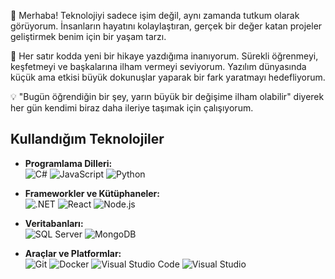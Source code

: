 🌟 Merhaba! Teknolojiyi sadece işim değil, aynı zamanda tutkum olarak görüyorum. İnsanların hayatını kolaylaştıran, gerçek bir değer katan projeler geliştirmek benim için bir yaşam tarzı.


🚀 Her satır kodda yeni bir hikaye yazdığıma inanıyorum. Sürekli öğrenmeyi, keşfetmeyi ve başkalarına ilham vermeyi seviyorum. Yazılım dünyasında küçük ama etkisi büyük dokunuşlar yaparak bir fark yaratmayı hedefliyorum.


💡 "Bugün öğrendiğin bir şey, yarın büyük bir değişime ilham olabilir" diyerek her gün kendimi biraz daha ileriye taşımak için çalışıyorum.




## Kullandığım Teknolojiler

- **Programlama Dilleri:**  
  ![C#](https://img.shields.io/badge/-C%23-239120?style=flat-square&logo=c-sharp&logoColor=white) 
  ![JavaScript](https://img.shields.io/badge/-JavaScript-F7DF1E?style=flat-square&logo=javascript&logoColor=black) 
  ![Python](https://img.shields.io/badge/-Python-3776AB?style=flat-square&logo=python&logoColor=white)

- **Frameworkler ve Kütüphaneler:**  
  ![.NET](https://img.shields.io/badge/-.NET-512BD4?style=flat-square&logo=dotnet&logoColor=white) 
  ![React](https://img.shields.io/badge/-React-61DAFB?style=flat-square&logo=react&logoColor=black) 
  ![Node.js](https://img.shields.io/badge/-Node.js-339933?style=flat-square&logo=node.js&logoColor=white)

- **Veritabanları:**  
  ![SQL Server](https://img.shields.io/badge/-SQL%20Server-CC2927?style=flat-square&logo=microsoft-sql-server&logoColor=white) 
  ![MongoDB](https://img.shields.io/badge/-MongoDB-47A248?style=flat-square&logo=mongodb&logoColor=white)

- **Araçlar ve Platformlar:**  
  ![Git](https://img.shields.io/badge/-Git-F05032?style=flat-square&logo=git&logoColor=white) 
  ![Docker](https://img.shields.io/badge/-Docker-2496ED?style=flat-square&logo=docker&logoColor=white) 
  ![Visual Studio Code](https://img.shields.io/badge/-VS%20Code-007ACC?style=flat-square&logo=visual-studio-code&logoColor=white)
  ![Visual Studio](https://img.shields.io/badge/-Visual%20Studio-5C2D91?style=flat-square&logo=visual-studio&logoColor=white)
